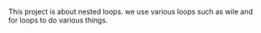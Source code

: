 This project is about nested loops.
we use various loops such as wile and for loops to do various things.
